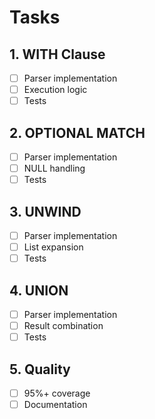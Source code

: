 # Tasks

## 1. WITH Clause
- [ ] Parser implementation
- [ ] Execution logic
- [ ] Tests

## 2. OPTIONAL MATCH
- [ ] Parser implementation  
- [ ] NULL handling
- [ ] Tests

## 3. UNWIND
- [ ] Parser implementation
- [ ] List expansion
- [ ] Tests

## 4. UNION
- [ ] Parser implementation
- [ ] Result combination
- [ ] Tests

## 5. Quality
- [ ] 95%+ coverage
- [ ] Documentation
